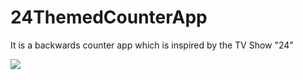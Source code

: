 # 24ThemedCounterApp
It is a backwards counter app which is inspired by the TV Show "24"

![](https://github.com/aniloncul/24ThemedCounterApp/blob/main/Simulator%20Screen%20Recording%20-%20iPhone%2011%20-%202022-09-07%20at%2019.12.08.gif)
